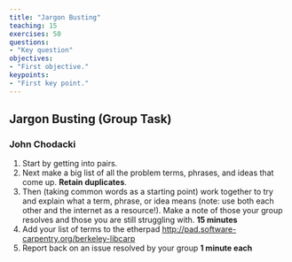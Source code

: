 ```yaml
---
title: "Jargon Busting"
teaching: 15
exercises: 50
questions:
- "Key question"
objectives:
- "First objective."
keypoints:
- "First key point."
---
```


## Jargon Busting (Group Task)

### John Chodacki

1. Start by getting into pairs.
2. Next make a big list of all the problem terms, phrases, and ideas that come up. **Retain duplicates**.
3. Then (taking common words as a starting point) work together to try and explain what a term, phrase, or idea means (note: use both each other and the internet as a resource!). Make a note of those your group resolves and those you are still struggling with. **15 minutes**
4. Add your list of terms to the etherpad <http://pad.software-carpentry.org/berkeley-libcarp>
5. Report back on an issue resolved by your group **1 minute each**
